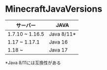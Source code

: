 # MinecraftJavaVersions

|  サーバー  |  JAVA  |
| ---- | ---- |
|  1.7.10 ~ 1.16.5  |  Java 8/11*  |
|  1.17 ~ 1.17.1  |  Java 16  |
|  1.18 ~  |  Java 17  |

*Java 8/11には互換性がある

